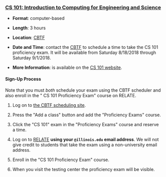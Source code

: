 ### <a name="CS101" class="anchor"></a>[CS 101: Introduction to Computing for Engineering and Science](https://relate.cs.illinois.edu/course/cs101-prof/)

* **Format**: computer-based
<!--- -->
* **Length**: 3 hours
<!--- -->
* **Location**: [CBTF](https://cbtf.engr.illinois.edu/)
<!--- -->
* **Date and Time**: contact the [CBTF](https://cbtf.engr.illinois.edu/) to
  schedule a time to take the CS 101 proficiency exam. It will be available
  from Saturday 8/18/2018 through Saturday 9/1/2018.
<!--- -->
* **More Information**: is available on the [CS 101 website](https://relate.cs.illinois.edu/course/cs101-prof/).

#### Sign-Up Process

Note that you must *both* schedule your exam using the CBTF scheduler and also enroll in the "
CS 101 Proficiency Exam" course on RELATE.

1. Log on to [the CBTF scheduling site](https://cbtf.engr.illinois.edu/sched).
<!--- -->
2. Press the "Add a class" button and add the "Proficiency Exams" course.
<!--- -->
3. Click the "CS 101" exam in the "Proficiency Exams" course and reserve a time.
<!--- -->
4. Log on to [RELATE](https://relate.cs.illinois.edu/) **using your `@illinois.edu` email address**.
We will not give credit to students that take the exam using a non-university email address.
<!--- -->
5. Enroll in the "CS 101 Proficiency Exam" course.
<!--- -->
6. When you visit the testing center the proficiency exam will be visible.
